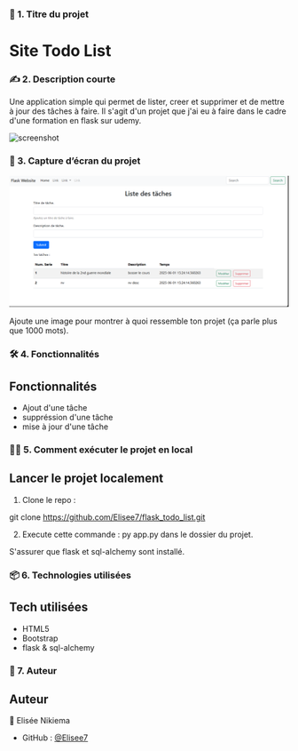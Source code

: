### 🧾 1. **Titre du projet**


# Site Todo List


### ✍️ 2. **Description courte**

Une application simple qui permet de lister, creer et supprimer et de mettre à jour des tâches à faire. Il s'agit d'un projet que j'ai eu à faire dans le cadre d'une formation en flask sur udemy. 

![screenshot](./static/Capture%20d'écran%202025-06-02%20191850.png)


### 📸 3. **Capture d’écran du projet**

![screenshot](./static/site_todo.png)

Ajoute une image pour montrer à quoi ressemble ton projet (ça parle plus que 1000 mots).


### 🛠 4. **Fonctionnalités**

## Fonctionnalités
- Ajout d'une tâche
- suppréssion d'une tâche
- mise à jour d'une tâche


### 🧑‍💻 5. **Comment exécuter le projet en local**

## Lancer le projet localement

1. Clone le repo :

git clone https://github.com/Elisee7/flask_todo_list.git


2. Execute cette commande : py app.py dans le dossier du projet.

S'assurer que flask et sql-alchemy sont installé.

### 📦 6. **Technologies utilisées**
## Tech utilisées
- HTML5
- Bootstrap
- flask & sql-alchemy


### 🧙 7. **Auteur**

## Auteur
👤 Elisée Nikiema  
- GitHub : [@Elisee7](https://github.com/Elisee7)

